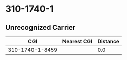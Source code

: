# 310-1740-1
## Unrecognized Carrier


| CGI | Nearest CGI | Distance |
|-----|-------------|----------|
| 310-1740-1-8459 |  | 0.0 |
